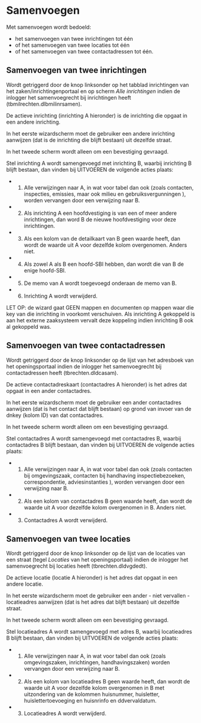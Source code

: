 # Samenvoegen

Met samenvoegen wordt bedoeld:

- het samenvoegen van twee inrichtingen tot één
- of het samenvoegen van twee locaties tot één
- of het samenvoegen van twee contactadressen tot één.

## Samenvoegen van twee inrichtingen

Wordt getriggerd door de knop linksonder op het tabblad inrichtingen van het zaken/inrichtingenportaal en op scherm _Alle inrichtingen_ indien de inlogger het samenvoegrecht bij inrichtingen heeft (tbmilrechten.dlbmilinrsamen).

De actieve inrichting (inrichting A hieronder) is de inrichting die opgaat in een andere inrichting.

In het eerste wizardscherm moet de gebruiker een andere inrichting aanwijzen (dat is de inrichting die blijft bestaan) uit dezelfde straat.

In het tweede scherm wordt alleen om een bevestiging gevraagd.

Stel inrichting A wordt samengevoegd met inrichting B, waarbij inrichting B blijft bestaan, dan vinden bij UITVOEREN de volgende acties plaats:

- 1. Alle verwijzingen naar A, in wat voor tabel dan ook (zoals contacten, inspecties, emissies, maar ook milieu en gebruiksvergunningen ), worden vervangen door een verwijzing naar B.
- 2. Als inrichting A een hoofdvestiging is van een of meer andere inrichtingen, dan word B de nieuwe hoofdvestiging voor deze inrichtingen.
- 3. Als een kolom van de detailkaart van B geen waarde heeft, dan wordt de waarde uit A voor dezelfde kolom overgenomen. Anders niet.
- 4. Als zowel A als B een hoofd-SBI hebben, dan wordt die van B de enige hoofd-SBI.
- 5. De memo van A wordt toegevoegd onderaan de memo van B.
- 6. Inrichting A wordt verwijderd.

LET OP: de wizard gaat GEEN mappen en documenten op mappen waar die key van die inrichting in voorkomt verschuiven.
Als inrichting A gekoppeld is aan het externe zaaksysteem vervalt deze koppeling indien inrichting B ook al gekoppeld was.

## Samenvoegen van twee contactadressen

Wordt getriggerd door de knop linksonder op de lijst van het adresboek van het openingsportaal indien de inlogger het samenvoegrecht bij contactadressen heeft (tbrechten.dldcasam).

De actieve contactadreskaart (contactadres A hieronder) is het adres dat opgaat in een ander contactadres.

In het eerste wizardscherm moet de gebruiker een ander contactadres aanwijzen (dat is het contact dat blijft bestaan) op grond van invoer van de dnkey (kolom ID) van dat contactadres.

In het tweede scherm wordt alleen om een bevestiging gevraagd.

Stel contactadres A wordt samengevoegd met contactadres B, waarbij contactadres B blijft bestaan, dan vinden bij UITVOEREN de volgende acties plaats:

- 1. Alle verwijzingen naar A, in wat voor tabel dan ook (zoals contacten bij omgevingszaak, contacten bij handhaving inspectiebezoeken, correspondentie, adviesinstanties ), worden vervangen door een verwijzing naar B.
- 2. Als een kolom van contactadres B geen waarde heeft, dan wordt de waarde uit A voor dezelfde kolom overgenomen in B. Anders niet.
- 3. Contactadres A wordt verwijderd.

## Samenvoegen van twee locaties

Wordt getriggerd door de knop linksonder op de lijst van de locaties van een straat (tegel _Locaties_ van het openingsportaal) indien de inlogger het samenvoegrecht bij locaties heeft (tbrechten.dldvgdedt).

De actieve locatie (locatie A hieronder) is het adres dat opgaat in een andere locatie.

In het eerste wizardscherm moet de gebruiker een ander - niet vervallen - locatieadres aanwijzen (dat is het adres dat blijft bestaan) uit dezelfde straat.

In het tweede scherm wordt alleen om een bevestiging gevraagd.

Stel locatieadres A wordt samengevoegd met adres B, waarbij locatieadres B blijft bestaan, dan vinden bij UITVOEREN de volgende acties plaats:

- 1. Alle verwijzingen naar A, in wat voor tabel dan ook (zoals omgevingszaken, inrichtingen, handhavingszaken) worden vervangen door een verwijzing naar B.
- 2. Als een kolom van locatieadres B geen waarde heeft, dan wordt de waarde uit A voor dezelfde kolom overgenomen in B met uitzondering van de kolommen huisnummer, huisletter, huislettertoevoeging en huisnrinfo en ddvervaldatum.
- 3. Locatieadres A wordt verwijderd.
